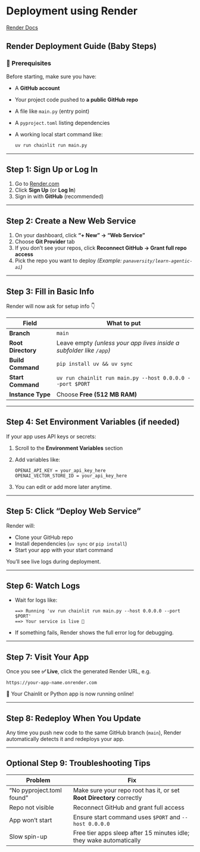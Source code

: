 # Deployment using Render

[Render Docs](https://render.com/docs/your-first-deploy)

## **Render Deployment Guide (Baby Steps)**

### 🧩 Prerequisites

Before starting, make sure you have:

* A **GitHub account**
* Your project code pushed to **a public GitHub repo**
* A file like `main.py` (entry point)
* A `pyproject.toml` listing dependencies
* A working local start command like:

  ```bash
  uv run chainlit run main.py
  ```

---

## Step 1: Sign Up or Log In

1. Go to [Render.com](https://render.com)
2. Click **Sign Up** (or **Log In**)
3. Sign in with **GitHub** (recommended)

---

## Step 2: Create a New Web Service

1. On your dashboard, click **“+ New” → “Web Service”**
2. Choose **Git Provider** tab
3. If you don’t see your repos, click **Reconnect GitHub → Grant full repo access**
4. Pick the repo you want to deploy
   *(Example: `panaversity/learn-agentic-ai`)*

---

## Step 3: Fill in Basic Info

Render will now ask for setup info 👇

| Field              | What to put                                                                          |
| ------------------ | ------------------------------------------------------------------------------------ |
| **Branch**         | `main`                                                                               |
| **Root Directory** | Leave empty *(unless your app lives inside a subfolder like `/app`)*                 |
| **Build Command**  | `pip install uv && uv sync` |
| **Start Command**  | `uv run chainlit run main.py --host 0.0.0.0 --port $PORT`                            |
| **Instance Type**  | Choose **Free (512 MB RAM)**                                                         |

---

## Step 4: Set Environment Variables (if needed)

If your app uses API keys or secrets:

1. Scroll to the **Environment Variables** section
2. Add variables like:

   ```
   OPENAI_API_KEY = your_api_key_here
   OPENAI_VECTOR_STORE_ID = your_api_key_here
   ```
3. You can edit or add more later anytime.

---

## Step 5: Click “Deploy Web Service”

Render will:

* Clone your GitHub repo
* Install dependencies (`uv sync` or `pip install`)
* Start your app with your start command

You’ll see live logs during deployment.

---

## Step 6: Watch Logs

* Wait for logs like:

  ```
  ==> Running 'uv run chainlit run main.py --host 0.0.0.0 --port $PORT'
  ==> Your service is live 🎉
  ```
* If something fails, Render shows the full error log for debugging.

---

## Step 7: Visit Your App

Once you see **✅ Live**, click the generated Render URL, e.g.

```
https://your-app-name.onrender.com
```

🎉 Your Chainlit or Python app is now running online!

---

## Step 8: Redeploy When You Update

Any time you push new code to the same GitHub branch (`main`),
Render automatically detects it and redeploys your app.

---

## Optional Step 9: Troubleshooting Tips

| Problem                   | Fix                                                                  |
| ------------------------- | -------------------------------------------------------------------- |
| “No pyproject.toml found” | Make sure your repo root has it, or set **Root Directory** correctly |
| Repo not visible          | Reconnect GitHub and grant full access                               |
| App won’t start           | Ensure start command uses `$PORT` and `--host 0.0.0.0`               |
| Slow spin-up              | Free tier apps sleep after 15 minutes idle; they wake automatically  |
